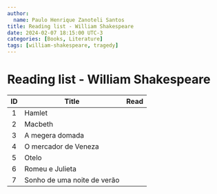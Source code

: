 ```yaml
---
author:
  name: Paulo Henrique Zanoteli Santos
title: Reading list - William Shakespeare
date: 2024-02-07 18:15:00 UTC-3
categories: [Books, Literature]
tags: [william-shakespeare, tragedy]
---
```


# Reading list - William Shakespeare

| ID  | Title                       | Read |
|:---:| --------------------------- |:----:|
| 1   | Hamlet                      |      |
| 2   | Macbeth                     |      |
| 3   | A megera domada             |      |
| 4   | O mercador de Veneza        |      |
| 5   | Otelo                       |      |
| 6   | Romeu e Julieta             |      |
| 7   | Sonho de uma noite de verão |      |
